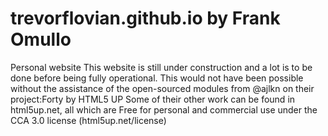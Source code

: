 # trevorflovian.github.io by Frank Omullo
Personal website
This website is still under construction and a lot is to be done before being fully operational.
This would not have been possible without the assistance of the open-sourced modules from @ajlkn on their project:Forty by HTML5 UP
Some of their other work can be found in html5up.net, all which are Free for personal and commercial use under the CCA 3.0 license (html5up.net/license)
